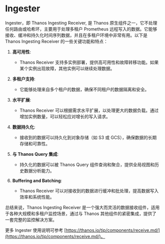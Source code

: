 # Ingester

Ingester，即 Thanos Ingesting Receiver, 是 Thanos 原生组件之一，它不处理任何路由或哈希环，主要用于处理多租户 Prometheus 远程写入的数据。它能够接收、缓冲和持久化时间序列数据，并且在多租户环境中非常有用。以下是 Thanos Ingesting Receiver 的一些关键功能和特点：

1. **高可用性**:
   - Thanos Receiver 支持多实例部署，提供高可用性和故障转移功能。如果某个实例出现故障，其他实例可以继续处理数据。

2. **多租户支持**:
   - 它能够处理来自多个租户的数据，确保不同租户的数据隔离和安全。

3. **水平扩展**:
   - Thanos Receiver 可以根据需求水平扩展，以处理更大的数据负载。通过增加实例数量，可以轻松应对增长的写入请求。

4. **数据持久化**:
   - 接收到的数据可以持久化到对象存储（如 S3 或 GCS），确保数据的长期存储和可靠性。

5. **与 Thanos Query 集成**:
   - 持久化的数据可以被 Thanos Query 组件查询和聚合，提供全局视图和历史数据分析能力。

6. **Buffering and Batching**:
   - Thanos Receiver 可以对接收到的数据进行缓冲和批处理，提高数据写入效率和系统性能。

总结来说，Thanos Ingesting Receiver 是一个强大而灵活的数据接收组件，适用于各种大规模和多租户监控场景，通过与 Thanos 其他组件的紧密集成，提供了一套完整的监控解决方案。

更多 Ingester 使用说明可参考 [https://thanos.io/tip/components/receive.md/](https://thanos.io/tip/components/receive.md/)。
